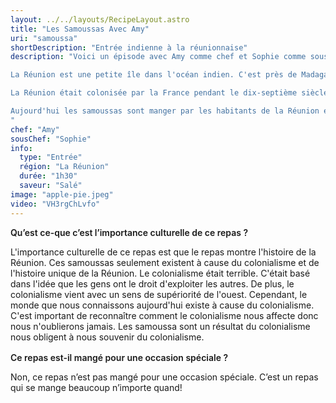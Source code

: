 ```yaml
---
layout: ../../layouts/RecipeLayout.astro
title: "Les Samoussas Avec Amy"
uri: "samoussa"
shortDescription: "Entrée indienne à la réunionnaise"
description: "Voici un épisode avec Amy comme chef et Sophie comme sous-chef qui cusinent le repas soumasa de la Réunion.

La Réunion est une petite île dans l'océan indien. C'est près de Madagascar.

La Réunion était colonisée par la France pendant le dix-septième siècle. La France a appris les esclaves d'Afrique d'est à la Réunion de travailler sur les plantations. Plus tard, la France a appris les malaise, les Indiens, les Vietnamiens et les Chinois à la Réunion d'être les domestiques non-payées (contrat synallagmatique). Grace à cette histoire, aujourd'hui les habitants de la Réunion sont d'ascendance mélanger. Pour la même raison, la nourriture de la Réunion est influencer par beaucoup d'endroits différents, y compris l'Inde, l'Afrique, L'Europe et la Chine. Les samoussas de la Réunion sont un exemple de ceci. Les samoussas viennent d'Inde au commencement, mais ils sont arrivés à la Réunion avec les indiens. Là, les épices traditionnels de la Réunion était ajouté aux samoussas. Le résultat est les samoussa propre à la Réunion!

Aujourd'hui les samoussas sont manger par les habitants de la Réunion et les touristes qui voulaient un repas traditionnel.
"
chef: "Amy"
sousChef: "Sophie"
info:
  type: "Entrée"
  région: "La Réunion"
  durée: "1h30"
  saveur: "Salé"
image: "apple-pie.jpeg"
video: "VH3rgChLvfo"
---
```


<h4 style="margin-top:0.5rem;margin-bottom:0.5rem;font-weight:600">Qu’est ce-que c’est l’importance culturelle de ce repas ?</h4>

L'importance culturelle de ce repas est que le repas montre l'histoire de la Réunion. Ces samoussas seulement existent à cause du colonialisme et de l'histoire unique de la Réunion. Le colonialisme était terrible. C'était basé dans l'idée que les gens ont le droit d'exploiter les autres. De plus, le colonialisme vient avec un sens de supériorité de l'ouest. Cependant, le monde que nous connaissons aujourd'hui existe à cause du colonialisme. C'est important de reconnaître comment le colonialisme nous affecte donc nous n'oublierons jamais. Les samoussa sont un résultat du colonialisme nous obligent à nous souvenir du colonialisme.

<h4 style="margin-top:1rem;margin-bottom:0.5rem;font-weight:600">Ce repas est-il mangé pour une occasion spéciale ?</h4>

Non, ce repas n’est pas mangé pour une occasion spéciale. C’est un repas qui se mange beaucoup n’importe quand!
